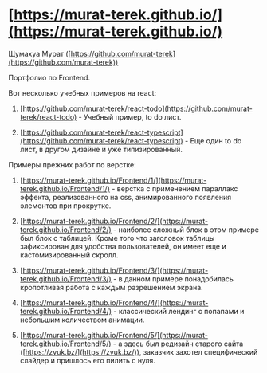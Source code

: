 # [https://murat-terek.github.io/](https://murat-terek.github.io/)

Щумахуа Мурат ([https://github.com/murat-terek](https://github.com/murat-terek))

Портфолио по Frontend.

Вот несколько учебных примеров на react:

1. [https://github.com/murat-terek/react-todo](https://github.com/murat-terek/react-todo) - Учебный пример, to do лист.

2. [https://github.com/murat-terek/react-typescript](https://github.com/murat-terek/react-typescript) - Еще один to do лист, в другом дизайне и уже типизированный.

Примеры прежних работ по верстке:

1. [https://murat-terek.github.io/Frontend/1/](https://murat-terek.github.io/Frontend/1/) - верстка с применением параллакс эффекта, реализованного на css, 
анимированного появления элементов при прокрутке.

2. [https://murat-terek.github.io/Frontend/2/](https://murat-terek.github.io/Frontend/2/) - наиболее сложный блок в этом примере был блок с таблицей. Кроме того что заголовок таблицы зафиксирован для удобства пользователей, он имеет еще и кастомизированный скролл.

3. [https://murat-terek.github.io/Frontend/3/](https://murat-terek.github.io/Frontend/3/) - в данном примере понадобилась кропотливая работа с каждым разрешением экрана.

4. [https://murat-terek.github.io/Frontend/4/](https://murat-terek.github.io/Frontend/4/) - классический лендинг с попапами и небольшим количеством анимации.

5. [https://murat-terek.github.io/Frontend/5/](https://murat-terek.github.io/Frontend/5/) - а здесь был редизайн старого сайта ([https://zvuk.bz/](https://zvuk.bz/)), заказчик захотел специфический слайдер и пришлось его пилить с нуля.
